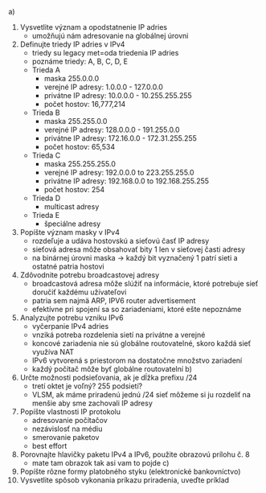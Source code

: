 a)
1. Vysvetlite význam a opodstatnenie IP adries
   - umožňujú nám adresovanie na globálnej úrovni
2. Definujte triedy IP adries v IPv4
   - triedy su legacy met=oda triedenia IP adries
   - poznáme triedy: A, B, C, D, E
   - Trieda A
     - maska 255.0.0.0
     - verejné IP adresy: 1.0.0.0 - 127.0.0.0
     - privátne IP adresy: 10.0.0.0 - 10.255.255.255
     - počet hostov: 16,777,214
   - Trieda B
     - maska 255.255.0.0
     - verejné IP adresy: 128.0.0.0 - 191.255.0.0
     - privátne IP adresy: 172.16.0.0 - 172.31.255.255
     - počet hostov: 65,534
   - Trieda C
     - maska 255.255.255.0
     - verejné IP adresy: 192.0.0.0 to 223.255.255.0
     - privátne IP adresy: 192.168.0.0 to 192.168.255.255
     - počet hostov: 254
   - Trieda D
     - multicast adresy
   - Trieda E
     - špeciálne adresy
3. Popíšte význam masky v IPv4
   - rozdeľuje a udáva hostovskú a sieťovú časť IP adresy
   - sieťová adresa môže obsahovať bity 1 len v sieťovej časti adresy
   - na binárnej úrovni maska -> každý bit vyznačený 1 patrí sieti a ostatné patria hostovi
4. Zdôvodnite potrebu broadcastovej adresy
   - broadcastová adresa môže slúžiť na informácie, ktoré potrebuje sieť doručiť každému užívateľovi
   - patria sem najmä ARP, IPV6 router advertisement
   - efektívne pri spojení sa so zariadeniami, ktoré ešte nepoznáme
5. Analyzujte potrebu vzniku IPv6
   - vyčerpanie IPv4 adries
   - vnziká potreba rozdelenia sietí na privátne a verejné
   - koncové zariadenia nie sú globálne routovatelné, skoro každá sieť využíva NAT
   - IPv6 vytvorená s priestorom na dostatočne množstvo zariadení
   - každý počítač môže byť globálne routovatelní
b)
1. Určte možnosti podsieťovania, ak je dĺžka prefixu /24
   - tretí oktet je voľný? 255 podsietí?
   - VLSM, ak máme priradenú jednú /24 sieť môžeme si ju rozdeliť na menšie aby sme zachovali IP adresy
2. Popíšte vlastnosti IP protokolu
   - adresovanie počítačov
   - nezávislosť na médiu
   - smerovanie paketov
   - best effort
1. Porovnajte hlavičky paketu IPv4 a IPv6, použite obrazovú prílohu č. 8
   - mate tam obrazok tak asi vam to pojde
c)
1. Popíšte rôzne formy platobného styku (elektronické bankovníctvo)
2. Vysvetlite spôsob vykonania príkazu priradenia, uveďte príklad
